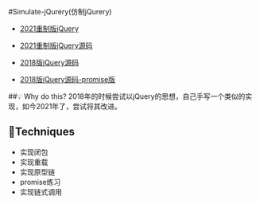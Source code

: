 #Simulate-jQurery(仿制jQurery)
- [2021重制版jQuery](https://dylanchen08.github.io/Simulate-jQurery/)

- [2021重制版jQuery源码](https://github.com/DylanChen08/Simulate-jQurery/blob/master/js/jquery.js)

- [2018版jQuery源码](https://dylanchen08.github.io/Simulate-jQurery/)

- [2018版jQuery源码-promise版](https://github.com/DylanChen08/Simulate-jQurery/blob/master/js/promise.js)


##💡 Why do this?
2018年的时候尝试以jQuery的思想，自己手写一个类似的实现，如今2021年了，尝试将其改进。

## 🚀Techniques

- 实现闭包
- 实现重载
- 实现原型链
- promise练习
- 实现链式调用